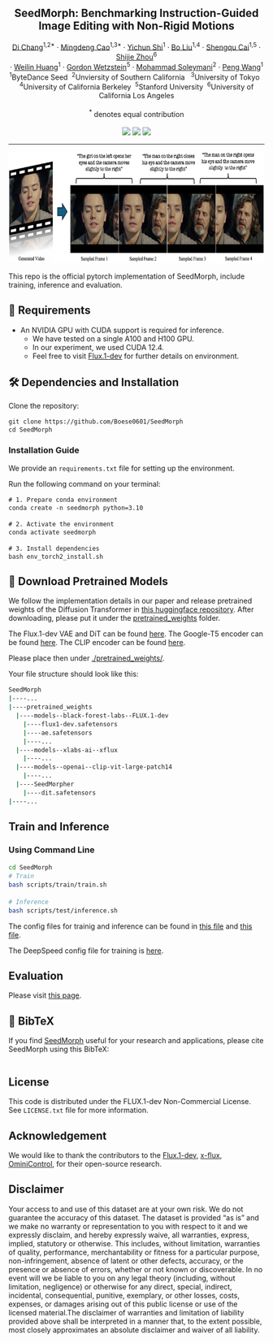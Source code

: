 
<p align="center">

  <h2 align="center">SeedMorph: Benchmarking Instruction-Guided Image Editing with Non-Rigid Motions</h2>
  <p align="center">
      <a href="https://boese0601.github.io/">Di Chang</a><sup>1,2*</sup>
      ·
      <a href="https://github.com/ljzycmd">Mingdeng Cao</a><sup>1,3*</sup>
    ·  
      <a href="https://seasonsh.github.io/">Yichun Shi</a><sup>1</sup>
    ·  
      <a href="https://www.linkedin.com/in/bo-liu-340313170">Bo Liu</a><sup>1,4</sup>
    ·  
      <a href="https://primecai.github.io/">Shengqu Cai</a><sup>1,5</sup>
    ·  
      <a href="https://shijiezhou-ucla.github.io/">Shijie Zhou</a><sup>6</sup>
    <br>
    · 
      <a href="https://scholar.google.com/citations?user=78vU1IUAAAAJ&hl=en">Weilin Huang</a><sup>1</sup>
    · 
      <a href="https://web.stanford.edu/~gordonwz/">Gordon Wetzstein</a><sup>5</sup>
    ·  
      <a href="https://www.ihp-lab.org/">Mohammad Soleymani</a><sup>2</sup>
    ·  
      <a href="https://pengwangucla.github.io/peng-wang.github.io/">Peng Wang</a><sup>1</sup>
    <br>
    <sup>1</sup>ByteDance Seed &nbsp;<sup>2</sup>Unviersity of Southern California &nbsp; <sup>3</sup>University of Tokyo &nbsp; 
    <br>
    <sup>4</sup>University of California Berkeley&nbsp; <sup>5</sup>Stanford University&nbsp; <sup>6</sup>University of California Los Angeles
    <br>
    <br>
    <sup>*</sup> denotes equal contribution
    <br>
    </br>
        <a href='https://huggingface.co/datasets/Boese0601/SeedMorph-Bench-Test'>
        <img src='https://img.shields.io/badge/%F0%9F%A4%97%20HuggingFace-Test_Benchmark-yellow'></a>
        <a href='https://huggingface.co/datasets/Boese0601/SeedMorph-Bench-Train-Demo'>
        <img src='https://img.shields.io/badge/%F0%9F%A4%97%20HuggingFace-Train_Dataset-yellow'></a>
        <a href='https://huggingface.co/Boese0601/SeedMorpher'>
        <img src='https://img.shields.io/badge/%F0%9F%A4%97%20HuggingFace-Checkpoint-yellow'></a>
     </br>
</p>


-----

<p align="center">
  <img src="./assets/figures/Dataset_demo.png"  height=220>
</p>

This repo is the official pytorch implementation of SeedMorph, include training, inference and evaluation. 



## 📜 Requirements
* An NVIDIA GPU with CUDA support is required for inference. 
  * We have tested on a single A100 and H100 GPU.
  * In our experiment, we used CUDA 12.4.
  * Feel free to visit [Flux.1-dev](https://github.com/black-forest-labs/flux) for further details on environment.

## 🛠️ Dependencies and Installation

Clone the repository:
```shell
git clone https://github.com/Boese0601/SeedMorph
cd SeedMorph
```

### Installation Guide

We provide an `requirements.txt` file for setting up the environment.

Run the following command on your terminal:
```shell
# 1. Prepare conda environment
conda create -n seedmorph python=3.10

# 2. Activate the environment
conda activate seedmorph

# 3. Install dependencies
bash env_torch2_install.sh

```

## 🧱 Download Pretrained Models
We follow the implementation details in our paper and release pretrained weights of the Diffusion Transformer in [this huggingface repository](https://huggingface.co/Boese0601/SeedMorpher). After downloading, please put it under the [pretrained_weights](pretrained_weights/) folder. 

The Flux.1-dev VAE and DiT can be found [here](https://huggingface.co/black-forest-labs/FLUX.1-dev). The Google-T5 encoder can be found [here](https://huggingface.co/XLabs-AI/xflux_text_encoders). The CLIP encoder can be found [here](https://huggingface.co/openai/clip-vit-large-patch14).

Please place then under [./pretrained_weights/](pretrained_weights/).

Your file structure should look like this:

```bash
SeedMorph
|----...
|----pretrained_weights
  |----models--black-forest-labs--FLUX.1-dev
    |----flux1-dev.safetensors
    |----ae.safetensors
    |----...
  |----models--xlabs-ai--xflux
    |----...
  |----models--openai--clip-vit-large-patch14 
    |----...
  |----SeedMorpher
    |----dit.safetensors
|----...
``` 

## Train and Inference

### Using Command Line

```bash
cd SeedMorph
# Train
bash scripts/train/train.sh

# Inference
bash scripts/test/inference.sh
```

The config files for trainig and inference can be found in [this file](train_configs/train.yaml) and [this file](inference_configs/inference.yaml). 

The DeepSpeed config file for training is [here](train_configs/deepspeed_stage2.yaml).

## Evaluation
Please visit [this page](./SeedMorph-Eval/README.md).

## 🔗 BibTeX
If you find [SeedMorph]() useful for your research and applications, please cite SeedMorph using this BibTeX:

```BibTeX
```


## License
This code is distributed under the FLUX.1-dev Non-Commercial License. See `LICENSE.txt` file for more information.

## Acknowledgement
We would like to thank the contributors to the [Flux.1-dev](https://huggingface.co/black-forest-labs/FLUX.1-dev), [x-flux](https://github.com/XLabs-AI/x-flux), [OminiControl](https://github.com/Yuanshi9815/OminiControl), for their open-source research.

## Disclaimer
Your access to and use of this dataset are at your own risk. We do not guarantee the accuracy of this dataset. The dataset is provided “as is” and we make no warranty or representation to you with respect to it and we expressly disclaim, and hereby expressly waive, all warranties, express, implied, statutory or otherwise. This includes, without limitation, warranties of quality, performance, merchantability or fitness for a particular purpose, non-infringement, absence of latent or other defects, accuracy, or the presence or absence of errors, whether or not known or discoverable. In no event will we be liable to you on any legal theory (including, without limitation, negligence) or otherwise for any direct, special, indirect, incidental, consequential, punitive, exemplary, or other losses, costs, expenses, or damages arising out of this public license or use of the licensed material.The disclaimer of warranties and limitation of liability provided above shall be interpreted in a manner that, to the extent possible, most closely approximates an absolute disclaimer and waiver of all liability.

